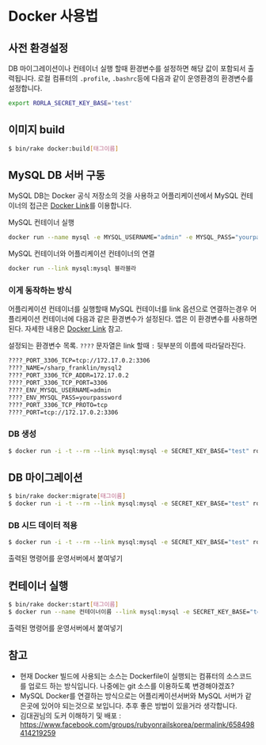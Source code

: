# Docker 사용법

## 사전 환경설정

DB 마이그레이션이나 컨테이너 실행 할때 환경변수를 설정하면 해당 값이 포함되서 출력됩니다.
로컬 컴퓨터의 `.profile`, `.bashrc`등에 다음과 같이 운영환경의 환경변수를 설정합니다.

```bash
export RORLA_SECRET_KEY_BASE='test'
```


## 이미지 build

```bash
$ bin/rake docker:build[태그이름]
```

## MySQL DB 서버 구동

MySQL DB는 Docker 공식 저장소의 것을 사용하고 어플리케이션에서 MySQL 컨테이너의 접근은 [Docker Link](https://docs.docker.com/userguide/dockerlinks/)를 이용합니다.

MySQL 컨테이너 실행

```bash
docker run --name mysql -e MYSQL_USERNAME="admin" -e MYSQL_PASS="yourpassword" -d tutum/mysql
```

MySQL 컨테이너와 어플리케이션 컨테이너의 연결

```bash
docker run --link mysql:mysql 블라블라
```

### 이게 동작하는 방식

어플리케이션 컨테이너를 실행할때 MySQL 컨테이너를 link 옵션으로 연결하는경우 어플리케이션 컨테이너에 다음과 같은 환경변수가 설정된다. 앱은 이 환경변수를 사용하면 된다. 자세한 내용은 [Docker Link](https://docs.docker.com/userguide/dockerlinks/) 참고.

설정되는 환경변수 목록. `????` 문자열은 link 할때 `:` 뒷부분의 이름에 따라달라진다.

```bash
????_PORT_3306_TCP=tcp://172.17.0.2:3306
????_NAME=/sharp_franklin/mysql2
????_PORT_3306_TCP_ADDR=172.17.0.2
????_PORT_3306_TCP_PORT=3306
????_ENV_MYSQL_USERNAME=admin
????_ENV_MYSQL_PASS=yourpassword
????_PORT_3306_TCP_PROTO=tcp
????_PORT=tcp://172.17.0.2:3306
```

### DB 생성

```bash
$ docker run -i -t --rm --link mysql:mysql -e SECRET_KEY_BASE="test" rorla/rorla:태그이름 bundle exec rake db:create
```

## DB 마이그레이션

```bash
$ bin/rake docker:migrate[태그이름]
$ docker run -i -t --rm --link mysql:mysql -e SECRET_KEY_BASE="test" rorla/rorla:태그이름 bundle exec rake db:migrate
```

### DB 시드 데이터 적용

```bash
$ docker run -i -t --rm --link mysql:mysql -e SECRET_KEY_BASE="test" rorla/rorla:태그이름 bundle exec rake db:seed
```

출력된 명령어를 운영서버에서 붙여넣기


## 컨테이너 실행

```bash
$ bin/rake docker:start[태그이름]
$ docker run --name 컨테이너이름 --link mysql:mysql -e SECRET_KEY_BASE="test" -d -p 80:80 rorla/rorla:태그이름
```

출력된 명령어를 운영서버에서 붙여넣기


## 참고

- 현재 Docker 빌드에 사용되는 소스는 Dockerfile이 실행되는 컴퓨터의 소스코드를 업로드 하는 방식입니다. 나중에는 git 소스를 이용하도록 변경해야겠죠? 
- MySQL Docker를 연결하는 방식으로는 어플리케이션서버와 MySQL 서버가 같은곳에 있어야 되는것으로 보입니다. 추후 좋은 방법이 있을거라 생각합니다.
- 김대권님의 도커 이해하기 및 배포 : https://www.facebook.com/groups/rubyonrailskorea/permalink/658498414219259